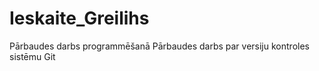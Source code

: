 # Ieskaite_Greilihs
Pārbaudes darbs programmēšanā
Pārbaudes darbs par versiju kontroles sistēmu Git
